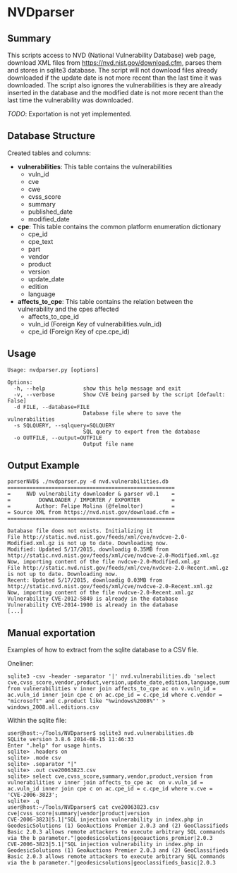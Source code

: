 # NVDparser

Summary
-------
This scripts access to NVD (National Vulnerability Database) web page, download XML files from https://nvd.nist.gov/download.cfm, parses them and stores in sqlite3 database.
The script will not download files already downloaded if the update date is not more recent than the last time it was downloaded.
The script also ignores the vulnerabilities is they are already inserted in the database and the modified date is not more recent than the last time the vulnerability was downloaded.

*TODO*: Exportation is not yet implemented.

Database Structure
------------------

Created tables and columns: 


* **vulnerabilities**: This table contains the vulnerabilities
  * vuln_id
  * cve
  * cwe
  * cvss_score
  * summary
  * published_date
  * modified_date
* **cpe**: This table contains the common platform enumeration dictionary
  * cpe_id
  * cpe_text
  * part
  * vendor
  * product
  * version
  * update_date
  * edition
  * language
* **affects_to_cpe**: This table contains the relation between the vulnerability and the cpes affected
  * affects_to_cpe_id
  * vuln_id (Foreign Key of vulnerabilities.vuln_id)
  * cpe_id  (Foreign Key of cpe.cpe_id)

Usage
-----

```
Usage: nvdparser.py [options]

Options:
  -h, --help            show this help message and exit
  -v, --verbose         Show CVE being parsed by the script [default: False]
  -d FILE, --database=FILE
                        Database file where to save the vulnerabilities
  -s SQLQUERY, --sqlquery=SQLQUERY
                        SQL query to export from the database
  -o OUTFILE, --output=OUTFILE
                        Output file name
```

Output Example
--------------

```
parserNVD$ ./nvdparser.py -d nvd.vulnerabilities.db
=====================================================
=     NVD vulnerability downloader & parser v0.1    =
=         DOWNLOADER / IMPORTER / EXPORTER          =
=        Author: Felipe Molina (@felmoltor)         =
= Source XML from https://nvd.nist.gov/download.cfm =
=====================================================

Database file does not exists. Initializing it
File http://static.nvd.nist.gov/feeds/xml/cve/nvdcve-2.0-Modified.xml.gz is not up to date. Downloading now.
Modified: Updated 5/17/2015, downloadig 0.35MB from http://static.nvd.nist.gov/feeds/xml/cve/nvdcve-2.0-Modified.xml.gz
Now, importing content of the file nvdcve-2.0-Modified.xml.gz
File http://static.nvd.nist.gov/feeds/xml/cve/nvdcve-2.0-Recent.xml.gz is not up to date. Downloading now.
Recent: Updated 5/17/2015, downloadig 0.03MB from http://static.nvd.nist.gov/feeds/xml/cve/nvdcve-2.0-Recent.xml.gz
Now, importing content of the file nvdcve-2.0-Recent.xml.gz
Vulnerability CVE-2012-5849 is already in the database
Vulnerability CVE-2014-1900 is already in the database
[...]

```

Manual exportation
------------------

Examples of how to extract from the sqlite database to a CSV file.

Oneliner:
```
sqlite3 -csv -header -separator '|' nvd.vulnerabilities.db 'select cve,cvss_score,vendor,product,version,update_date,edition,language,summary from vulnerabilities v inner join affects_to_cpe ac on v.vuln_id = ac.vuln_id inner join cpe c on ac.cpe_id = c.cpe_id where c.vendor = "microsoft" and c.product like "%windows%2008%"' > windows_2008.all.editions.csv
```

Within the sqlite file:
```
user@host:~/Tools/NVDparser$ sqlite3 nvd.vulnerabilities.db
SQLite version 3.8.6 2014-08-15 11:46:33
Enter ".help" for usage hints.
sqlite> .headers on
sqlite> .mode csv
sqlite> .separator "|"
sqlite> .out cve20063823.csv
sqlite> select cve,cvss_score,summary,vendor,product,version from vulnerabilities v inner join affects_to_cpe ac  on v.vuln_id = ac.vuln_id inner join cpe c on ac.cpe_id = c.cpe_id where v.cve = 'CVE-2006-3823';
sqlite> .q
user@host:~/Tools/NVDparser$ cat cve20063823.csv
cve|cvss_score|summary|vendor|product|version
CVE-2006-3823|5.1|"SQL injection vulnerability in index.php in GeodesicSolutions (1) GeoAuctions Premier 2.0.3 and (2) GeoClassifieds Basic 2.0.3 allows remote attackers to execute arbitrary SQL commands via the b parameter."|geodesicsolutions|geoauctions_premier|2.0.3
CVE-2006-3823|5.1|"SQL injection vulnerability in index.php in GeodesicSolutions (1) GeoAuctions Premier 2.0.3 and (2) GeoClassifieds Basic 2.0.3 allows remote attackers to execute arbitrary SQL commands via the b parameter."|geodesicsolutions|geoclassifieds_basic|2.0.3
```
